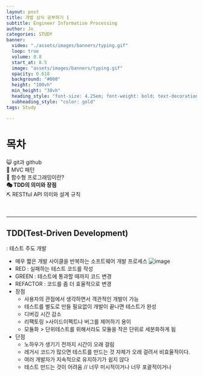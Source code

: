 ```yaml
---
layout: post
title: 개발 상식 공부하기 1
subtitle: Engineer Information Processing
author: Jo
categories: STUDY
banner:
  video: "./assets/images/banners/typing.gif"
  loop: true
  volume: 0.8
  start_at: 8.5
  image: "assets/images/banners/typing.gif"
  opacity: 0.618
  background: "#000"
  height: "100vh"
  min_height: "38vh"
  heading_style: "font-size: 4.25em; font-weight: bold; text-decoration: underline"
  subheading_style: "color: gold"
tags: Study

---
```


# 목차
😺 git과 github <br>
🚥 MVC 패턴 <br>
🎱 함수형 프로그래밍이란? <br>
<b>🎭 TDD의 의미와 장점 </b><br>
⛏ RESTful API 의미와 설계 규칙 <br>

<br>
<hr>

## TDD(Test-Driven Development)
: 테스트 주도 개발
- 매우 짧은 개발 사이클을 반복하는 소프트웨어 개발 프로세스
![image](https://github.com/CheeseYoung/Cheeseyoung.github.io/assets/132384527/e7c65d3f-678a-46da-bac6-c76b31614926)
- RED : 실패하는 테스트 코드를 작성
- GREEN : 테스트에 통과할 때까지 코드 변경
- REFACTOR : 코드를 좀 더 효율적으로 변경
- 장점
  - 사용자의 관점에서 생각하면서 객관적인 개발이 가능
  - 테스트를 별도로 만들 필요없이 개발이 끝나면 테스트가 완성
  - 디버깅 시간 감소
  - 리팩토링 >사이드이펙트나 버그를 제어하기 용이
  - 모듈화 > 단위테스트를 위해서라도 모듈을 작은 단위로 세분화하게 됨
- 단점
  - 노하우가 생기기 전까지 시간이 오래 걸림
  - 레거시 코드가 많으면 테스트를 만드는 것 자체가 오래 걸려서 비효율적이다.
  - 여러 개발자가 지속적으로 유지하기가 쉽지 않다
  - 테스트 만드는 것이 어려움 // 너무 미시적이거나 너무 포괄적이거나












